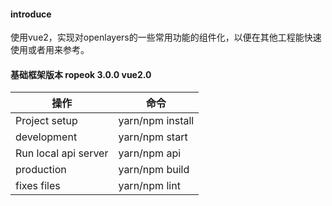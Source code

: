 #### introduce
使用vue2，实现对openlayers的一些常用功能的组件化，以便在其他工程能快速使用或者用来参考。

####  基础框架版本 ropeok 3.0.0 vue2.0
| 操作 | 命令 |
| --- | --- |
| Project setup | yarn/npm install|
| development | yarn/npm start |
| Run local api server | yarn/npm api |
| production | yarn/npm build |
| fixes files | yarn/npm lint |


